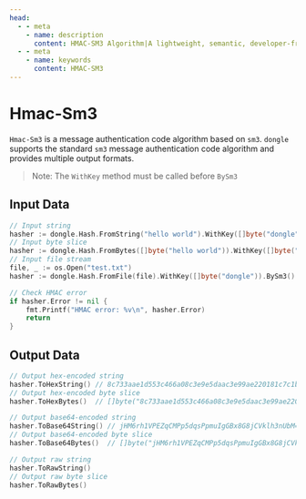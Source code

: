 ```yaml
---
head:
  - - meta
    - name: description
      content: HMAC-SM3 Algorithm|A lightweight, semantic, developer-friendly golang encoding & cryptography library
  - - meta
    - name: keywords
      content: HMAC-SM3
---
```


# Hmac-Sm3

`Hmac-Sm3` is a message authentication code algorithm based on `sm3`. `dongle` supports the standard `sm3` message authentication code algorithm and provides multiple output formats.

> Note: The `WithKey` method must be called before `BySm3`

## Input Data

```go
// Input string
hasher := dongle.Hash.FromString("hello world").WithKey([]byte("dongle")).BySm3()
// Input byte slice
hasher := dongle.Hash.FromBytes([]byte("hello world")).WithKey([]byte("dongle")).BySm3()
// Input file stream
file, _ := os.Open("test.txt")
hasher := dongle.Hash.FromFile(file).WithKey([]byte("dongle")).BySm3()

// Check HMAC error
if hasher.Error != nil {
	fmt.Printf("HMAC error: %v\n", hasher.Error)
	return
}
```

## Output Data

```go
// Output hex-encoded string
hasher.ToHexString() // 8c733aae1d553c466a08c3e9e5daac3e99ae220181c7c1bc8c2564961de751b3
// Output hex-encoded byte slice
hasher.ToHexBytes()  // []byte("8c733aae1d553c466a08c3e9e5daac3e99ae220181c7c1bc8c2564961de751b3")

// Output base64-encoded string
hasher.ToBase64String() // jHM6rh1VPEZqCMPp5dqsPpmuIgGBx8G8jCVklh3nUbM=
// Output base64-encoded byte slice
hasher.ToBase64Bytes()  // []byte("jHM6rh1VPEZqCMPp5dqsPpmuIgGBx8G8jCVklh3nUbM=")

// Output raw string
hasher.ToRawString()
// Output raw byte slice
hasher.ToRawBytes()
```
